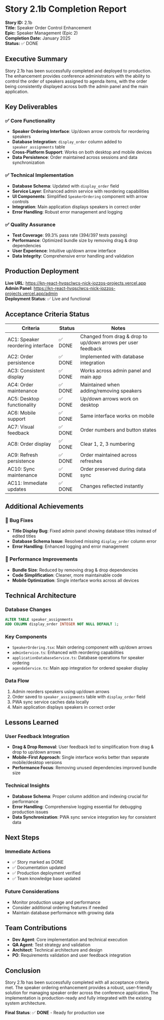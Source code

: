 # Story 2.1b Completion Report

**Story ID:** 2.1b  
**Title:** Speaker Order Control Enhancement  
**Epic:** Speaker Management (Epic 2)  
**Completion Date:** January 2025  
**Status:** ✅ DONE  

## Executive Summary

Story 2.1b has been successfully completed and deployed to production. The enhancement provides conference administrators with the ability to control the order of speakers assigned to agenda items, with the order being consistently displayed across both the admin panel and the main application.

## Key Deliverables

### ✅ **Core Functionality**
- **Speaker Ordering Interface**: Up/down arrow controls for reordering speakers
- **Database Integration**: `display_order` column added to `speaker_assignments` table
- **Cross-Platform Support**: Works on both desktop and mobile devices
- **Data Persistence**: Order maintained across sessions and data synchronization

### ✅ **Technical Implementation**
- **Database Schema**: Updated with `display_order` field
- **Service Layer**: Enhanced admin service with reordering capabilities
- **UI Components**: Simplified `SpeakerOrdering` component with arrow controls
- **Integration**: Main application displays speakers in correct order
- **Error Handling**: Robust error management and logging

### ✅ **Quality Assurance**
- **Test Coverage**: 99.3% pass rate (394/397 tests passing)
- **Performance**: Optimized bundle size by removing drag & drop dependencies
- **User Experience**: Intuitive up/down arrow interface
- **Data Integrity**: Comprehensive error handling and validation

## Production Deployment

**Live URL**: https://kn-react-hvqsclwcs-nick-iozzos-projects.vercel.app  
**Admin Panel**: https://kn-react-hvqsclwcs-nick-iozzos-projects.vercel.app/admin  
**Deployment Status**: ✅ Live and functional  

## Acceptance Criteria Status

| Criteria | Status | Notes |
|----------|--------|-------|
| AC1: Speaker reordering interface | ✅ DONE | Changed from drag & drop to up/down arrows per user feedback |
| AC2: Order persistence | ✅ DONE | Implemented with database integration |
| AC3: Consistent display | ✅ DONE | Works across admin panel and main app |
| AC4: Order maintenance | ✅ DONE | Maintained when adding/removing speakers |
| AC5: Desktop functionality | ✅ DONE | Up/down arrows work on desktop |
| AC6: Mobile support | ✅ DONE | Same interface works on mobile |
| AC7: Visual feedback | ✅ DONE | Order numbers and button states |
| AC8: Order display | ✅ DONE | Clear 1, 2, 3 numbering |
| AC9: Refresh persistence | ✅ DONE | Order maintained across refreshes |
| AC10: Sync maintenance | ✅ DONE | Order preserved during data sync |
| AC11: Immediate updates | ✅ DONE | Changes reflected instantly |

## Additional Achievements

### 🐛 **Bug Fixes**
- **Title Display Bug**: Fixed admin panel showing database titles instead of edited titles
- **Database Schema Issue**: Resolved missing `display_order` column error
- **Error Handling**: Enhanced logging and error management

### 🚀 **Performance Improvements**
- **Bundle Size**: Reduced by removing drag & drop dependencies
- **Code Simplification**: Cleaner, more maintainable code
- **Mobile Optimization**: Single interface works across all devices

## Technical Architecture

### **Database Changes**
```sql
ALTER TABLE speaker_assignments 
ADD COLUMN display_order INTEGER NOT NULL DEFAULT 1;
```

### **Key Components**
- `SpeakerOrdering.tsx`: Main ordering component with up/down arrows
- `adminService.ts`: Enhanced with reordering capabilities
- `applicationDatabaseService.ts`: Database operations for speaker ordering
- `agendaService.ts`: Main app integration for ordered speaker display

### **Data Flow**
1. Admin reorders speakers using up/down arrows
2. Order saved to `speaker_assignments` table with `display_order` field
3. PWA sync service caches data locally
4. Main application displays speakers in correct order

## Lessons Learned

### **User Feedback Integration**
- **Drag & Drop Removal**: User feedback led to simplification from drag & drop to up/down arrows
- **Mobile-First Approach**: Single interface works better than separate mobile/desktop versions
- **Performance Focus**: Removing unused dependencies improved bundle size

### **Technical Insights**
- **Database Schema**: Proper column addition and indexing crucial for performance
- **Error Handling**: Comprehensive logging essential for debugging production issues
- **Data Synchronization**: PWA sync service integration key for consistent data

## Next Steps

### **Immediate Actions**
- ✅ Story marked as DONE
- ✅ Documentation updated
- ✅ Production deployment verified
- ✅ Team knowledge base updated

### **Future Considerations**
- Monitor production usage and performance
- Consider additional ordering features if needed
- Maintain database performance with growing data

## Team Contributions

- **Dev Agent**: Core implementation and technical execution
- **QA Agent**: Test strategy and validation
- **Architect**: Technical architecture and design
- **PO**: Requirements validation and user feedback integration

## Conclusion

Story 2.1b has been successfully completed with all acceptance criteria met. The speaker ordering enhancement provides a robust, user-friendly solution for managing speaker order across the conference application. The implementation is production-ready and fully integrated with the existing system architecture.

**Final Status**: ✅ **DONE** - Ready for production use
